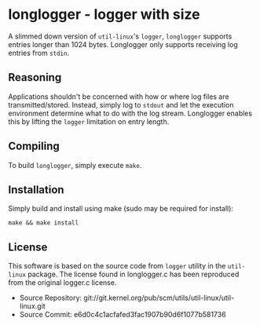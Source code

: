 # longlogger - logger with size

A slimmed down version of `util-linux`'s `logger`, `longlogger` supports entries longer than 1024 bytes. Longlogger only supports receiving log entries from `stdin`.

## Reasoning

Applications shouldn't be concerned with how or where log files are transmitted/stored. Instead, simply log to `stdout` and let the execution environment determine what to do with the log stream. Longlogger enables this by lifting the `logger` limitation on entry length.

## Compiling

To build `longlogger`, simply execute `make`.

## Installation

Simply build and install using make (sudo may be required for install):

    make && make install

## License

This software is based on the source code from `logger` utility in the `util-linux` package. The license found in longlogger.c has been reproduced from the original logger.c license.

  + Source Repository: git://git.kernel.org/pub/scm/utils/util-linux/util-linux.git
  + Source Commit: e6d0c4c1acfafed3fac1907b90d6f1077b581736
